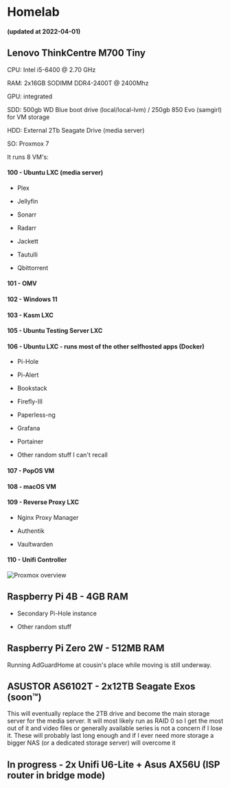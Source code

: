# Homelab

#### (updated at 2022-04-01)

## Lenovo ThinkCentre M700 Tiny

CPU: Intel i5-6400 @ 2.70 GHz

RAM: 2x16GB SODIMM DDR4-2400T @ 2400Mhz

GPU: integrated

SDD: 500gb WD Blue boot drive (local/local-lvm) / 250gb 850 Evo (samgirl) for VM storage

HDD: External 2Tb Seagate Drive (media server)

SO: Proxmox 7

It runs 8 VM's:

#### 100 - Ubuntu LXC (media server)

- Plex

- Jellyfin

- Sonarr

- Radarr

- Jackett

- Tautulli

- Qbittorrent

#### 101 - OMV

#### 102 - Windows 11

#### 103 - Kasm LXC

#### 105 - Ubuntu Testing Server LXC

#### 106 - Ubuntu LXC - runs most of the other selfhosted apps (Docker)

- Pi-Hole

- Pi-Alert

- Bookstack

- Firefly-III

- Paperless-ng

- Grafana

- Portainer

- Other random stuff I can't recall

#### 107 - PopOS VM

#### 108 - macOS VM

#### 109 - Reverse Proxy LXC

- Nginx Proxy Manager

- Authentik

- Vaultwarden

#### 110 - Unifi Controller

![Proxmox overview](https://i.imgur.com/Z0CjasJ.png)

## Raspberry Pi 4B - 4GB RAM

- Secondary Pi-Hole instance

- Other random stuff 

## Raspberry Pi Zero 2W - 512MB RAM

Running AdGuardHome at cousin's place while moving is still underway.

## ASUSTOR AS6102T - 2x12TB Seagate Exos (soon™)

This will eventually replace the 2TB drive and become the main storage server for the media server. It will most likely run as RAID 0 so I get the most out of it and video files or generally available series is not a concern if I lose it. These will probably last long enough and if I ever need more storage a bigger NAS (or a dedicated storage server) will overcome it

## In progress - 2x Unifi U6-Lite + Asus AX56U (ISP router in bridge mode)
